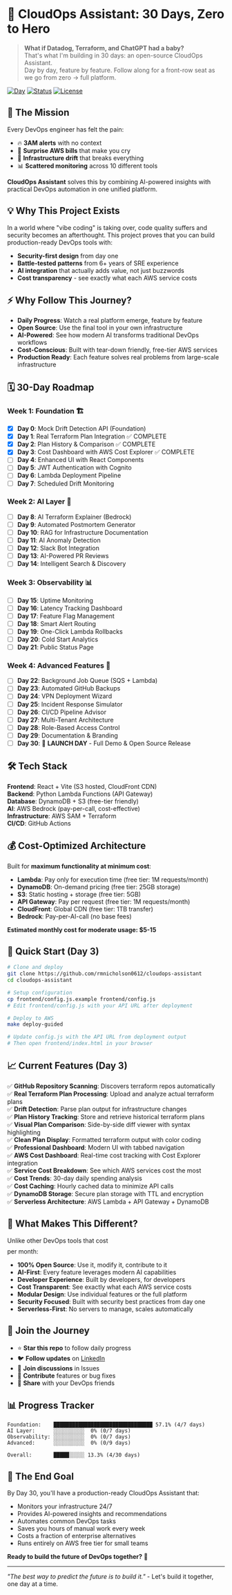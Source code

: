 # 🚀 CloudOps Assistant: 30 Days, Zero to Hero

> **What if Datadog, Terraform, and ChatGPT had a baby?**  
> That's what I'm building in 30 days: an open-source CloudOps Assistant.  
> Day by day, feature by feature. Follow along for a front-row seat as we go from zero → full platform.

[![Day](https://img.shields.io/badge/Day-3%2F30-blue)](https://github.com/rmnicholson0612/cloudops-assistant)
[![Status](https://img.shields.io/badge/Status-Building-green)](https://github.com/rmnicholson0612/cloudops-assistant)
[![License](https://img.shields.io/badge/License-MIT-yellow)](LICENSE)

## 🎯 The Mission

Every DevOps engineer has felt the pain:
- 🔥 **3AM alerts** with no context
- 💸 **Surprise AWS bills** that make you cry
- 🔄 **Infrastructure drift** that breaks everything
- 📊 **Scattered monitoring** across 10 different tools

**CloudOps Assistant** solves this by combining AI-powered insights with practical DevOps automation in one unified platform.

## 💡 Why This Project Exists

In a world where "vibe coding" is taking over, code quality suffers and security becomes an afterthought. This project proves that you can build production-ready DevOps tools with:
- **Security-first design** from day one
- **Battle-tested patterns** from 6+ years of SRE experience  
- **AI integration** that actually adds value, not just buzzwords
- **Cost transparency** - see exactly what each AWS service costs

## ⚡ Why Follow This Journey?

- **Daily Progress**: Watch a real platform emerge, feature by feature
- **Open Source**: Use the final tool in your own infrastructure
- **AI-Powered**: See how modern AI transforms traditional DevOps workflows
- **Cost-Conscious**: Built with tear-down friendly, free-tier AWS services
- **Production Ready**: Each feature solves real problems from large-scale infrastructure

## 🗓️ 30-Day Roadmap

### Week 1: Foundation 🏗️
- [x] **Day 0**: Mock Drift Detection API (Foundation)
- [x] **Day 1**: Real Terraform Plan Integration ✅ COMPLETE
- [x] **Day 2**: Plan History & Comparison ✅ COMPLETE
- [x] **Day 3**: Cost Dashboard with AWS Cost Explorer ✅ COMPLETE
- [ ] **Day 4**: Enhanced UI with React Components
- [ ] **Day 5**: JWT Authentication with Cognito
- [ ] **Day 6**: Lambda Deployment Pipeline
- [ ] **Day 7**: Scheduled Drift Monitoring

### Week 2: AI Layer 🤖
- [ ] **Day 8**: AI Terraform Explainer (Bedrock)
- [ ] **Day 9**: Automated Postmortem Generator
- [ ] **Day 10**: RAG for Infrastructure Documentation
- [ ] **Day 11**: AI Anomaly Detection
- [ ] **Day 12**: Slack Bot Integration
- [ ] **Day 13**: AI-Powered PR Reviews
- [ ] **Day 14**: Intelligent Search & Discovery

### Week 3: Observability 📊
- [ ] **Day 15**: Uptime Monitoring
- [ ] **Day 16**: Latency Tracking Dashboard
- [ ] **Day 17**: Feature Flag Management
- [ ] **Day 18**: Smart Alert Routing
- [ ] **Day 19**: One-Click Lambda Rollbacks
- [ ] **Day 20**: Cold Start Analytics
- [ ] **Day 21**: Public Status Page

### Week 4: Advanced Features 🎯
- [ ] **Day 22**: Background Job Queue (SQS + Lambda)
- [ ] **Day 23**: Automated GitHub Backups
- [ ] **Day 24**: VPN Deployment Wizard
- [ ] **Day 25**: Incident Response Simulator
- [ ] **Day 26**: CI/CD Pipeline Advisor
- [ ] **Day 27**: Multi-Tenant Architecture
- [ ] **Day 28**: Role-Based Access Control
- [ ] **Day 29**: Documentation & Branding
- [ ] **Day 30**: 🎉 **LAUNCH DAY** - Full Demo & Open Source Release

## 🛠️ Tech Stack

**Frontend**: React + Vite (S3 hosted, CloudFront CDN)  
**Backend**: Python Lambda Functions (API Gateway)  
**Database**: DynamoDB + S3 (free-tier friendly)  
**AI**: AWS Bedrock (pay-per-call, cost-effective)  
**Infrastructure**: AWS SAM + Terraform  
**CI/CD**: GitHub Actions  

## 💰 Cost-Optimized Architecture

Built for **maximum functionality at minimum cost**:
- **Lambda**: Pay only for execution time (free tier: 1M requests/month)
- **DynamoDB**: On-demand pricing (free tier: 25GB storage)
- **S3**: Static hosting + storage (free tier: 5GB)
- **API Gateway**: Pay per request (free tier: 1M requests/month)
- **CloudFront**: Global CDN (free tier: 1TB transfer)
- **Bedrock**: Pay-per-AI-call (no base fees)

**Estimated monthly cost for moderate usage: $5-15**

## 🚀 Quick Start (Day 3)

```bash
# Clone and deploy
git clone https://github.com/rmnicholson0612/cloudops-assistant
cd cloudops-assistant

# Setup configuration
cp frontend/config.js.example frontend/config.js
# Edit frontend/config.js with your API URL after deployment

# Deploy to AWS
make deploy-guided

# Update config.js with the API URL from deployment output
# Then open frontend/index.html in your browser
```

## 📈 Current Features (Day 3)

✅ **GitHub Repository Scanning**: Discovers terraform repos automatically  
✅ **Real Terraform Plan Processing**: Upload and analyze actual terraform plans  
✅ **Drift Detection**: Parse plan output for infrastructure changes  
✅ **Plan History Tracking**: Store and retrieve historical terraform plans  
✅ **Visual Plan Comparison**: Side-by-side diff viewer with syntax highlighting  
✅ **Clean Plan Display**: Formatted terraform output with color coding  
✅ **Professional Dashboard**: Modern UI with tabbed navigation  
✅ **AWS Cost Dashboard**: Real-time cost tracking with Cost Explorer integration  
✅ **Service Cost Breakdown**: See which AWS services cost the most  
✅ **Cost Trends**: 30-day daily spending analysis  
✅ **Cost Caching**: Hourly cached data to minimize API calls  
✅ **DynamoDB Storage**: Secure plan storage with TTL and encryption  
✅ **Serverless Architecture**: AWS Lambda + API Gateway + DynamoDB  

## 🎪 What Makes This Different?

Unlike other DevOps tools that cost $$$$ per month:
- **100% Open Source**: Use it, modify it, contribute to it
- **AI-First**: Every feature leverages modern AI capabilities
- **Developer Experience**: Built by developers, for developers
- **Cost Transparent**: See exactly what each AWS service costs
- **Modular Design**: Use individual features or the full platform
- **Security Focused**: Built with security best practices from day one
- **Serverless-First**: No servers to manage, scales automatically

## 🤝 Join the Journey

- ⭐ **Star this repo** to follow daily progress
- 🐦 **Follow updates** on [LinkedIn](https://linkedin.com/in/your-profile)
- 💬 **Join discussions** in Issues
- 🔧 **Contribute** features or bug fixes
- 📢 **Share** with your DevOps friends

## 📊 Progress Tracker

```
Foundation:    ████████████████████████████████ 57.1% (4/7 days)
AI Layer:      ░░░░░░░░░░  0% (0/7 days)
Observability: ░░░░░░░░░░  0% (0/7 days)
Advanced:      ░░░░░░░░░░  0% (0/9 days)

Overall:       █████░░░░░ 13.3% (4/30 days)
```

## 🎯 The End Goal

By Day 30, you'll have a production-ready CloudOps Assistant that:
- Monitors your infrastructure 24/7
- Provides AI-powered insights and recommendations
- Automates common DevOps tasks
- Saves you hours of manual work every week
- Costs a fraction of enterprise alternatives
- Runs entirely on AWS free tier for small teams

**Ready to build the future of DevOps together?** 🚀

---

*"The best way to predict the future is to build it."* - Let's build it together, one day at a time.